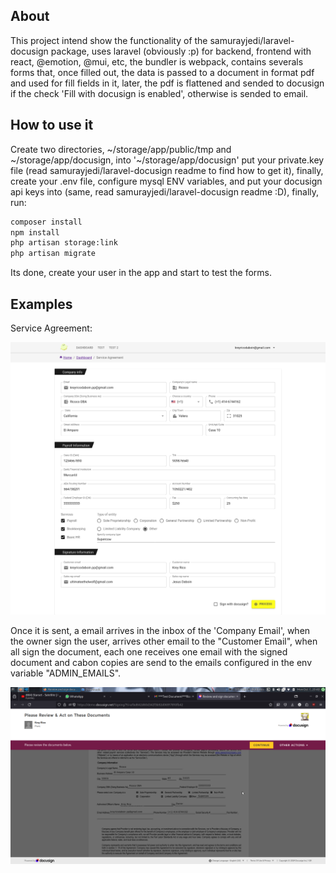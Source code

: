 ## About

This project intend show the functionality of the samurayjedi/laravel-docusign package, uses laravel (obviously :p) for backend, frontend with react, @emotion, @mui, etc, the bundler is webpack, contains severals forms that, once filled out, the data is passed to a document in format pdf and used for fill fields in it, later, the pdf is flattened and sended to docusign if the check 'Fill with docusign is enabled', otherwise is sended to email.

## How to use it

Create two directories, ~/storage/app/public/tmp and ~/storage/app/docusign, into '~/storage/app/docusign' put your private.key file (read samurayjedi/laravel-docusign readme to find how to get it), finally, create your .env file, configure mysql ENV variables, and put your docusign api keys into (same, read samurayjedi/laravel-docusign readme :D), finally, run:

```bash
composer install
npm install
php artisan storage:link
php artisan migrate
```

Its done, create your user in the app and start to test the forms.

## Examples

Service Agreement:

<div align="center">

<img src="https://github.com/samurayjedi/payroll-forms/blob/main/readme/form.png" alt="App & Keys">

</div>

Once it is sent, a email arrives in the inbox of the 'Company Email', when the owner sign the user, arrives other email to the "Customer Email", when all sign the document, each one receives one email with the signed document and cabon copies are send to the emails configured in the env variable "ADMIN_EMAILS".

<div align="center">

<img src="https://github.com/samurayjedi/payroll-forms/blob/main/readme/doc.png" alt="App & Keys">

</div>




